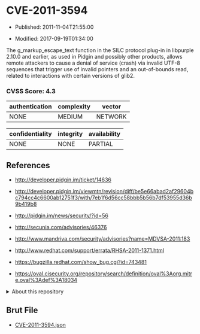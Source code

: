 # CVE-2011-3594

- Published: 2011-11-04T21:55:00

- Modified: 2017-09-19T01:34:00

The g_markup_escape_text function in the SILC protocol plug-in in libpurple 2.10.0 and earlier, as used in Pidgin and possibly other products, allows remote attackers to cause a denial of service (crash) via invalid UTF-8 sequences that trigger use of invalid pointers and an out-of-bounds read, related to interactions with certain versions of glib2.

### CVSS Score: **4.3**

| authentication | complexity | vector |
| --- | --- | --- |
| NONE | MEDIUM | NETWORK |

| confidentiality | integrity | availability |
| --- | --- | --- |
| NONE | NONE | PARTIAL |

## References

* http://developer.pidgin.im/ticket/14636

* http://developer.pidgin.im/viewmtn/revision/diff/be5e66abad2af29604bc794cc4c6600ab12751f3/with/7eb1f6d56cc58bbb5b56b7df53955d36b9b419b8

* http://pidgin.im/news/security/?id=56

* http://secunia.com/advisories/46376

* http://www.mandriva.com/security/advisories?name=MDVSA-2011:183

* http://www.redhat.com/support/errata/RHSA-2011-1371.html

* https://bugzilla.redhat.com/show_bug.cgi?id=743481

* https://oval.cisecurity.org/repository/search/definition/oval%3Aorg.mitre.oval%3Adef%3A18034

<details>
<summary>About this repository</summary> 

  This repository is part of the project [Live Hack CVE](https://github.com/Live-Hack-CVE). Main website can be found [www.live-hack.org](https://www.live-hack.org) 
  
  Made by [Sn0wAlice](https://github.com/Sn0wAlice) for the people that care about security and need to have a feed of the latest CVEs. Hope you enjoy it, don't forget to star the repo and follow me on [Twitter](https://twitter.com/Sn0wAlice) and [Github](https://github.com/Sn0wAlice). And that is my [personnal website](https://www.alice-snow.me/)

  - [Home Page](https://github.com/Live-Hack-CVE)
  - [Framework](https://github.com/Live-Hack-CVE/cve-framework)
  - [CVE database](https://github.com/Live-Hack-CVE/full_database)
  - [Changelog](https://github.com/Live-Hack-CVE/Changelog)
</details>

## Brut File

* [CVE-2011-3594.json](https://raw.githubusercontent.com/Live-Hack-CVE/full_database/main/cves/2011/CVE-2011-3594.json)

